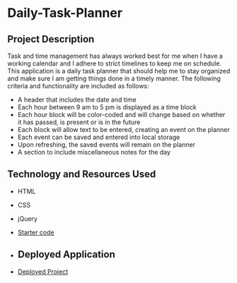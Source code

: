 # Daily-Task-Planner

## Project Description
Task and time management has always worked best for me when I have a working calendar and I adhere to strict timelines to keep me on schedule. This application is a daily task planner that should help me to stay organized and make sure I am getting things done in a timely manner. The following criteria and functionality are included as follows:
- A header that includes the date and time
- Each hour between 9 am to 5 pm is displayed as a time block
- Each hour block will be color-coded and will change based on whether it has passed, is present or is in the future
- Each block will allow text to be entered, creating an event on the planner
- Each event can be saved and entered into local storage
- Upon refreshing, the saved events will remain on the planner
- A section to include miscellaneous notes for the day

## Technology and Resources Used
- HTML
- CSS
- jQuery
- [Starter code](https://github.com/coding-boot-camp/crispy-octo-meme/ "Starter code")

- ## Deployed Application
- [Deployed Project](projectlink/ "Project Link")

